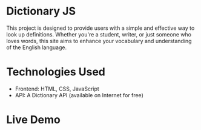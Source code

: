 # Dictionary JS

This project is designed to provide users with a simple and effective way to look up definitions.
Whether you're a student, writer, or just someone who loves words, this site aims to enhance your vocabulary and understanding of the English language.

# Technologies Used

 - Frontend: HTML, CSS, JavaScript
 - API: A Dictionary API (available on Internet for free)

# Live Demo
